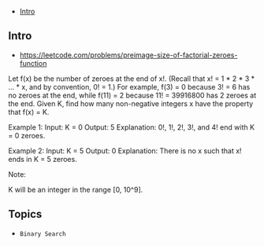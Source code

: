 - [Intro](#intro)

## Intro

- https://leetcode.com/problems/preimage-size-of-factorial-zeroes-function

Let f(x) be the number of zeroes at the end of x!. (Recall that x! = 1 * 2 * 3 * ... * x, and by convention, 0! = 1.)
For example, f(3) = 0 because 3! = 6 has no zeroes at the end, while f(11) = 2 because 11! = 39916800 has 2 zeroes at the end. Given K, find how many non-negative integers x have the property that f(x) = K.

Example 1:
Input: K = 0
Output: 5
Explanation: 0!, 1!, 2!, 3!, and 4! end with K = 0 zeroes.

Example 2:
Input: K = 5
Output: 0
Explanation: There is no x such that x! ends in K = 5 zeroes.

Note:

K will be an integer in the range [0, 10^9].



## Topics

- `Binary Search`


